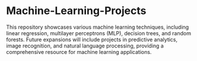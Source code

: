 # Machine-Learning-Projects
This repository showcases various machine learning techniques, including linear regression, multilayer perceptrons (MLP), decision trees, and random forests. Future expansions will include projects in predictive analytics, image recognition, and natural language processing, providing a comprehensive resource for machine learning applications.
